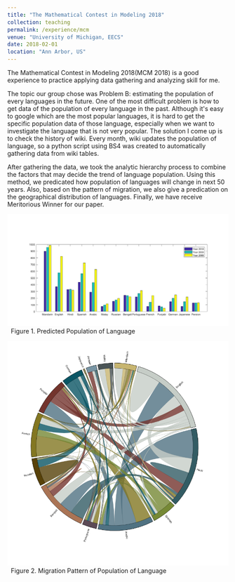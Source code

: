 ```yaml
---
title: "The Mathematical Contest in Modeling 2018"
collection: teaching
permalink: /experience/mcm
venue: "University of Michigan, EECS"
date: 2018-02-01
location: "Ann Arbor, US"
---
```


The Mathematical Contest in Modeling 2018(MCM 2018) is a good experience to practice applying data gathering and analyzing skill for me.
&nbsp;
&nbsp;


The topic our group chose was Problem B: estimating the population of every languages in the future.
One of the most difficult problem is how to get data of the population of every language in the past. Although it's easy to google which are the most
popular languages, it is hard to get the specific population data of those language, especially when we want to investigate the language that is not
very popular. The solution I come up is to check the history of wiki. Every month, wiki updates the population of language, so a python script using BS4 was
created to automatically gathering data from wiki tables.
&nbsp;

After gathering the data, we took the analytic hierarchy process to combine the factors that may decide the trend of language population. Using this method, we
predicated how population of languages will change in next 50 years. Also, based on the pattern of migration, we also give a predication on the geographical distribution of languages.
Finally, we have receive Meritorious Winner for our paper.
&nbsp;

![alt text](/images/pop.png "pop")
&nbsp;
Figure 1. Predicted Population of Language

![alt text](/images/migration.png "migration")
&nbsp;
Figure 2. Migration Pattern of Population of Language

